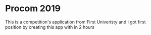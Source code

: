 # Procom 2019

This is a competition's application from First Univeristy and i got first position by creating this app with in 2 hours
